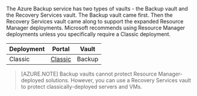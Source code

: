 The Azure Backup service has two types of vaults - the Backup vault and the Recovery Services vault. The Backup vault came first. Then the Recovery Services vault came along to support the expanded Resource Manager deployments. Microsoft recommends using Resource Manager deployments unless you specifically require a Classic deployment.

| **Deployment** | **Portal** | **Vault** |
|-----------|------|-----|
|Classic|[Classic](https://manage.windowsazure.cn)|Backup|


> [AZURE.NOTE] Backup vaults cannot protect Resource Manager-deployed solutions. However, you can use a Recovery Services vault to protect classically-deployed servers and VMs.  
